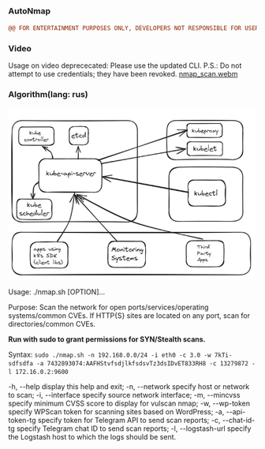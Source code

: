 ### AutoNmap
```diff
@@ FOR ENTERTAINMENT PURPOSES ONLY, DEVELOPERS NOT RESPONSIBLE FOR USER ACTIONS @@
```

### Video
Usage on video deprececated: Please use the updated CLI. P.S.: Do not attempt to use credentials; they have been revoked.
[nmap_scan.webm](https://github.com/user-attachments/assets/b1cea1ea-1bee-4e39-8901-4adbfa73f8b2)



### Algorithm(lang: rus)
![plot](src/algorithm)

Usage: ./nmap.sh [OPTION]...

Purpose: Scan the network for open ports/services/operating systems/common CVEs. If HTTP{S} sites are located on any port, scan for directories/common CVEs.

**Run with sudo to grant permissions for SYN/Stealth scans.**

Syntax: `sudo ./nmap.sh -n 192.168.0.0/24 -i eth0 -c 3.0 -w 7kTi-sdfsdfa -a 7432893074:AAFHStvfsdjlkfsdsvTz3dsIDvET833RH8 -c 13279872 -l 172.16.0.2:9600`

  -h, --help            display this help and exit;
  -n, --network         specify host or network to scan; 
  -i, --interface       specify source network interface;
  -m, --mincvss         specify minimum CVSS score to display for vulscan nmap;
  -w, --wp-token        specify WPScan token for scanning sites based on WordPress;
  -a, --api-token-tg    specify token for Telegram API to send scan reports;
  -c, --chat-id-tg      specify Telegram chat ID to send scan reports;
  -l, --logstash-url    specify the Logstash host to which the logs should be sent.
